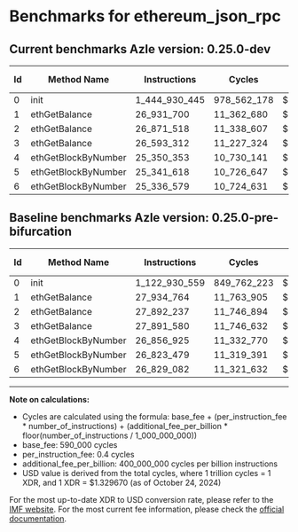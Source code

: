 # Benchmarks for ethereum_json_rpc

## Current benchmarks Azle version: 0.25.0-dev

| Id  | Method Name         | Instructions  | Cycles      | USD           | USD/Million Calls | Change                                |
| --- | ------------------- | ------------- | ----------- | ------------- | ----------------- | ------------------------------------- |
| 0   | init                | 1_444_930_445 | 978_562_178 | $0.0013011648 | $1_301.16         | <font color="red">+321_999_886</font> |
| 1   | ethGetBalance       | 26_931_700    | 11_362_680  | $0.0000151086 | $15.10            | <font color="green">-1_003_064</font> |
| 2   | ethGetBalance       | 26_871_518    | 11_338_607  | $0.0000150766 | $15.07            | <font color="green">-1_020_719</font> |
| 3   | ethGetBalance       | 26_593_312    | 11_227_324  | $0.0000149286 | $14.92            | <font color="green">-1_298_268</font> |
| 4   | ethGetBlockByNumber | 25_350_353    | 10_730_141  | $0.0000142675 | $14.26            | <font color="green">-1_506_572</font> |
| 5   | ethGetBlockByNumber | 25_341_618    | 10_726_647  | $0.0000142629 | $14.26            | <font color="green">-1_481_861</font> |
| 6   | ethGetBlockByNumber | 25_336_579    | 10_724_631  | $0.0000142602 | $14.26            | <font color="green">-1_492_503</font> |

## Baseline benchmarks Azle version: 0.25.0-pre-bifurcation

| Id  | Method Name         | Instructions  | Cycles      | USD           | USD/Million Calls |
| --- | ------------------- | ------------- | ----------- | ------------- | ----------------- |
| 0   | init                | 1_122_930_559 | 849_762_223 | $0.0011299033 | $1_129.90         |
| 1   | ethGetBalance       | 27_934_764    | 11_763_905  | $0.0000156421 | $15.64            |
| 2   | ethGetBalance       | 27_892_237    | 11_746_894  | $0.0000156195 | $15.61            |
| 3   | ethGetBalance       | 27_891_580    | 11_746_632  | $0.0000156191 | $15.61            |
| 4   | ethGetBlockByNumber | 26_856_925    | 11_332_770  | $0.0000150688 | $15.06            |
| 5   | ethGetBlockByNumber | 26_823_479    | 11_319_391  | $0.0000150511 | $15.05            |
| 6   | ethGetBlockByNumber | 26_829_082    | 11_321_632  | $0.0000150540 | $15.05            |

---

**Note on calculations:**

-   Cycles are calculated using the formula: base_fee + (per_instruction_fee \* number_of_instructions) + (additional_fee_per_billion \* floor(number_of_instructions / 1_000_000_000))
-   base_fee: 590_000 cycles
-   per_instruction_fee: 0.4 cycles
-   additional_fee_per_billion: 400_000_000 cycles per billion instructions
-   USD value is derived from the total cycles, where 1 trillion cycles = 1 XDR, and 1 XDR = $1.329670 (as of October 24, 2024)

For the most up-to-date XDR to USD conversion rate, please refer to the [IMF website](https://www.imf.org/external/np/fin/data/rms_sdrv.aspx).
For the most current fee information, please check the [official documentation](https://internetcomputer.org/docs/current/developer-docs/gas-cost#execution).
